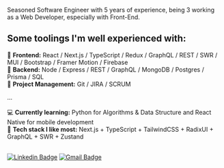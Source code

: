 Seasoned Software Engineer with 5 years of experience, being 3 working as a Web Developer, especially with Front-End.

## Some toolings I'm well experienced with:
🌟 <b>Frontend:</b> React / Next.js / TypeScript / Redux / GraphQL / REST / SWR / MUI / Bootstrap / Framer Motion / Firebase <br/>
🌟 <b>Backend:</b> Node / Express / REST / GraphQL / MongoDB / Postgres / Prisma / SQL <br/>
🌟 <b>Project Management:</b> Git / JIRA / SCRUM <br/>

...<br/><br/>
💻 <b>Currently learning:</b> Python for Algorithms & Data Structure and React Native for mobile development<br/>
💖 <b>Tech stack I like most:</b> Next.js + TypeScript + TailwindCSS + RadixUI + GraphQL + SWR + Zustand<br/><br/>

[![Linkedin Badge](https://img.shields.io/badge/-LinkedIn-blue?style=flat-square&logo=Linkedin&logoColor=white&link=https://www.linkedin.com/in/gabriel-linassi/)](https://www.linkedin.com/in/gabriel-linassi/)
[![Gmail Badge](https://img.shields.io/badge/-Gmail-c14438?style=flat-square&logo=Gmail&logoColor=white&link=mailto:gabrielm.linassi@gmail.com)](mailto:gabrielm.linassi@gmail.com)
